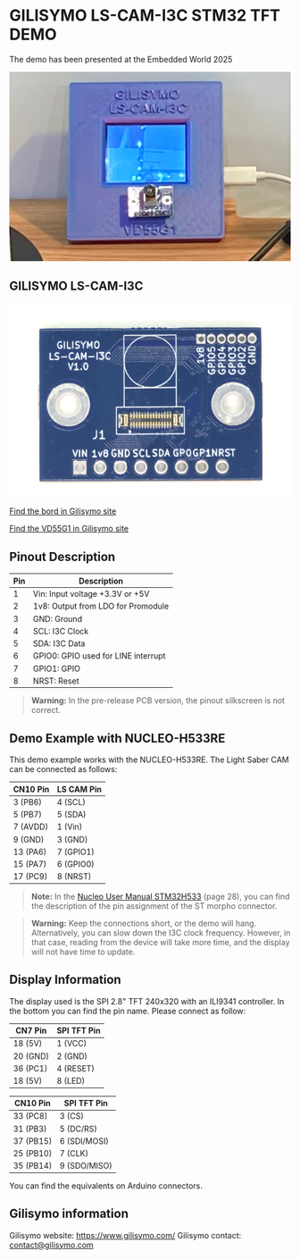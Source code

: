 # GILISYMO LS-CAM-I3C STM32 TFT DEMO

The demo has been presented at the Embedded World 2025

![Demo_Embedded_World_2025](./Images/Demo_Embedded_World_2025.png)<br>

## GILISYMO LS-CAM-I3C

![LS-CAM-I3C1](./Images/LS-CAM-I3C1.png)<br>

[Find the bord in Gilisymo site](https://www.gilisymo.com/sensors/67-ls-cam-i3c.html)

[Find the VD55G1 in Gilisymo site](https://www.gilisymo.com/sensors/66-cam-vd55g1-160c.html)

## Pinout Description

| Pin | Description                       |
|-----|-----------------------------------|
| 1   | Vin: Input voltage +3.3V or +5V   |
| 2   | 1v8: Output from LDO for Promodule |
| 3   | GND: Ground                       |
| 4   | SCL: I3C Clock                    |
| 5   | SDA: I3C Data                     |
| 6   | GPIO0: GPIO used for LINE interrupt|
| 7   | GPIO1: GPIO                       |
| 8   | NRST: Reset                       |

> **Warning:** In the pre-release PCB version, the pinout silkscreen is not correct.

## Demo Example with NUCLEO-H533RE

This demo example works with the NUCLEO-H533RE. The Light Saber CAM can be connected as follows:

| CN10 Pin | LS CAM Pin |
|----------|------------|
| 3  (PB6) | 4 (SCL)    |
| 5  (PB7) | 5 (SDA)    |
| 7  (AVDD)| 1 (Vin)    |
| 9  (GND) | 3 (GND)    |
| 13 (PA6) | 7 (GPIO1)  |
| 15 (PA7) | 6 (GPIO0)  |
| 17 (PC9) | 8 (NRST)   |

> **Note:** In the [Nucleo User Manual STM32H533](https://www.st.com/resource/en/user_manual/um3121-stm32h5-nucleo64-board-mb1814-stmicroelectronics.pdf) (page 28), you can find the description of the pin assignment of the ST morpho connector.

> **Warning:** Keep the connections short, or the demo will hang. Alternatively, you can slow down the I3C clock frequency. However, in that case, reading from the device will take more time, and the display will not have time to update.

## Display Information

The display used is the SPI 2.8" TFT 240x320 with an ILI9341 controller. In the bottom you can find the pin name. Please connect as follow:

| CN7 Pin  | SPI TFT Pin |
|----------|-------------|
| 18  (5V) | 1 (VCC)     |
| 20  (GND)| 2 (GND)     |
| 36  (PC1)| 4 (RESET)   |
| 18  (5V) | 8 (LED)     |

| CN10 Pin | SPI TFT Pin  |
|----------|--------------|
| 33 (PC8) | 3 (CS)       |
| 31 (PB3) | 5 (DC/RS)    |
| 37 (PB15) | 6 (SDI/MOSI)|
| 25 (PB10) | 7 (CLK)     |
| 35 (PB14) | 9 (SDO/MISO)|

You can find the equivalents on Arduino connectors.

## Gilisymo information

Gilisymo website: https://www.gilisymo.com/
Gilisymo contact: contact@gilisymo.com

